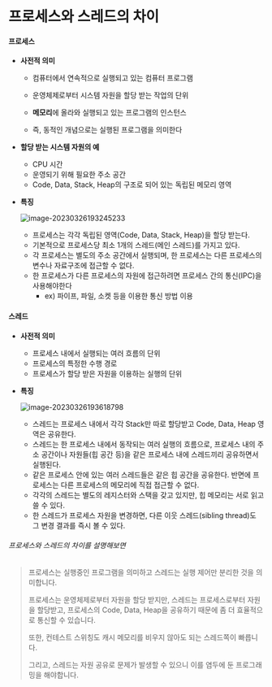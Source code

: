 # 프로세스와 스레드의 차이

#### 프로세스

- **사전적 의미**

  - 컴퓨터에서 연속적으로 실행되고 있는 컴퓨터 프로그램

  - 운영체제로부터 시스템 자원을 할당 받는 작업의 단위

  - **메모리**에 올라와 실행되고 있는 프로그램의 인스턴스

  - 즉, 동적인 개념으로는 실행된 프로그램을 의미한다

- **할당 받는 시스템 자원의 예**

  - CPU 시간
  - 운영되기 위해 필요한 주소 공간
  - Code, Data, Stack, Heap의 구조로 되어 있는 독립된 메모리 영역

- **특징**

  ![image-20230326193245233](C:\Users\sbpar\AppData\Roaming\Typora\typora-user-images\image-20230326193245233.png)

  - 프로세스는 각각 독립된 영역(Code, Data, Stack, Heap)을 할당 받는다.
  - 기본적으로 프로세스당 최소 1개의 스레드(메인 스레드)를 가지고 있다.
  - 각 프로세스는 별도의 주소 공간에서 실행되며, 한 프로세스는 다른 프로세스의 변수나 자료구조에 접근할 수 없다.
  - 한 프로세스가 다른 프로세스의 자원에 접근하려면 프로세스 간의 통신(IPC)을 사용해야한다
    - ex) 파이프, 파일, 소켓 등을 이용한 통신 방법 이용



#### 스레드

- **사전적 의미**
  - 프로세스 내에서 실행되는 여러 흐름의 단위
  - 프로세스의 특정한 수행 경로
  - 프로세스가 할당 받은 자원을 이용하는 실행의 단위

- **특징**

  ![image-20230326193618798](C:\Users\sbpar\AppData\Roaming\Typora\typora-user-images\image-20230326193618798.png)

  - 스레드는 프로세스 내에서 각각 Stack만 따로 할당받고 Code, Data, Heap 영역은 공유한다.
  - 스레드는 한 프로세스 내에서 동작되는 여러 실행의 흐름으로, 프로세스 내의 주소 공간이나 자원들(힙 공간 등)을 같은 프로세스 내에 스레드끼리 공유하면서 실행된다.
  - 같은 프로세스 안에 있는 여러 스레드들은 같은 힙 공간을 공유한다. 반면에 프로세스는 다른 프로세스의 메모리에 직접 접근할 수 없다.
  - 각각의 스레드는 별도의 레지스터와 스택을 갖고 있지만, 힙 메모리는 서로 읽고 쓸 수 있다.
  - 한 스레드가 프로세스 자원을 변경하면, 다른 이웃 스레드(sibling thread)도 그 변경 결과를 즉시 볼 수 있다.



###### 프로세스와 스레드의 차이를 설명해보면

> 프로세스는 실행중인 프로그램을 의미하고 스레드는 실행 제어만 분리한 것을 의미합니다.
>
> 프로세스는 운영체제로부터 자원을 할당 받지만, 스레드는 프로세스로부터 자원을 할당받고, 프로세스의 Code, Data,  Heap을 공유하기 때문에 좀 더 효율적으로 통신할 수 있습니다.
>
> 또한, 컨테스트 스위칭도 캐시 메모리를 비우지 않아도 되는 스레드쪽이 빠릅니다.
>
> 그리고, 스레드는 자원 공유로 문제가 발생할 수 있으니 이를 염두에 둔 프로그래밍을 해야합니다.

